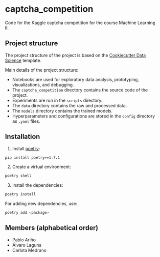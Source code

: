 # captcha_competition
Code for the Kaggle captcha competition for the course Machine Learning II.

## Project structure
The project structure of the project is based on the [Cookiecutter Data Science](https://drivendata.github.io/cookiecutter-data-science/) template.

Main details of the project structure:
- Notebooks are used for exploratory data analysis, prototyping, visualizations, and debugging.
- The `captcha_competition` directory contains the source code of the project.
- Experiments are run in the `scripts` directory.
- The `data` directory contains the raw and processed data.
- The `models` directory contains the trained models.
- Hyperparameters and configurations are stored in the `config` directory as `.yaml` files.

## Installation

1. Install [poetry](https://python-poetry.org/docs/):

```bash
pip install poetry==1.7.1
```

2. Create a virtual environment:

```bash
poetry shell
```

3. Install the dependencies:

```bash
poetry install
```

For adding new dependencies, use:

```bash
poetry add <package>
```

## Members (alphabetical order)

- Pablo Ariño
- Álvaro Laguna
- Carlota Medrano
